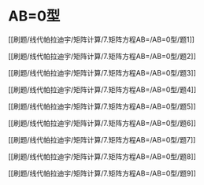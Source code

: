 # AB=0型

[[刷题/线代帕拉迪宇/矩阵计算/7.矩阵方程AB=/AB=0型/题1]]

[[刷题/线代帕拉迪宇/矩阵计算/7.矩阵方程AB=/AB=0型/题2]]

[[刷题/线代帕拉迪宇/矩阵计算/7.矩阵方程AB=/AB=0型/题3]]

[[刷题/线代帕拉迪宇/矩阵计算/7.矩阵方程AB=/AB=0型/题4]]

[[刷题/线代帕拉迪宇/矩阵计算/7.矩阵方程AB=/AB=0型/题5]]

[[刷题/线代帕拉迪宇/矩阵计算/7.矩阵方程AB=/AB=0型/题6]]

[[刷题/线代帕拉迪宇/矩阵计算/7.矩阵方程AB=/AB=0型/题7]]

[[刷题/线代帕拉迪宇/矩阵计算/7.矩阵方程AB=/AB=0型/题8]]

[[刷题/线代帕拉迪宇/矩阵计算/7.矩阵方程AB=/AB=0型/题9]]